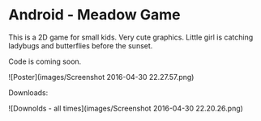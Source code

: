 # Android - Meadow Game
This is a 2D game for small kids. Very cute graphics. Little girl is catching ladybugs and butterflies before the sunset.

Code is coming soon.

![Poster](images/Screenshot 2016-04-30 22.27.57.png)



Downloads:

![Downolds - all times](images/Screenshot 2016-04-30 22.20.26.png)